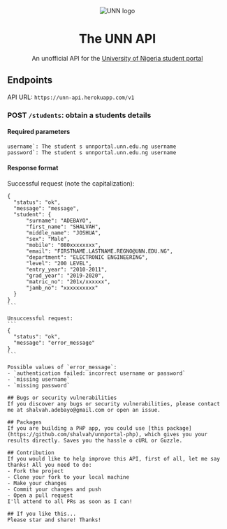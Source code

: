 <p align="center"><img  alt="UNN logo" src ="http://www.unn.edu.ng/wp-content/uploads/2015/03/UNN_Logo.jpg" />
<br><h1 align="center">The UNN API</h1></p>
 
 <p align="center">An unofficial API for the <a href="http://unnportal.unn.edu.ng">University of Nigeria student portal</a></p>

## Endpoints

API URL: `https://unn-api.herokuapp.com/v1`

### POST `/students`: obtain a students details

#### Required parameters
```
username`: The student s unnportal.unn.edu.ng username
password`: The student s unnportal.unn.edu.ng username
```

#### Response format

Successful request (note the capitalization):
````
{
  "status": "ok",
  "message": "message",
  "student": {
      "surname": "ADEBAYO",
      "first_name": "SHALVAH",
      "middle_name": "JOSHUA",
      "sex": "Male",
      "mobile": "080xxxxxxxx",
      "email": "FIRSTNAME.LASTNAME.REGNO@UNN.EDU.NG",
      "department": "ELECTRONIC ENGINEERING",
      "level": "200 LEVEL",
      "entry_year": "2010-2011",
      "grad_year": "2019-2020",
      "matric_no": "201x/xxxxxx",
      "jamb_no": "xxxxxxxxxx"
  }
}
```

Unsuccessful request:
```
{
  "status": "ok",
  "message": "error_message"
}
```

Possible values of `error_message`:
- `authentication failed: incorrect username or password`
- `missing username`
- `missing password`

## Bugs or security vulnerabilities
If you discover any bugs or security vulnerabilities, please contact me at shalvah.adebayo@gmail.com or open an issue.

## Packages
If you are building a PHP app, you could use [this package](https://github.com/shalvah/unnportal-php), which gives you your results directly. Saves you the hassle o cURL or Guzzle.

## Contribution
If you would like to help improve this API, first of all, let me say thanks! All you need to do:
- Fork the project
- Clone your fork to your local machine
- Make your changes
- Commit your changes and push
- Open a pull request
I'll attend to all PRs as soon as I can!

## If you like this...
Please star and share! Thanks!
